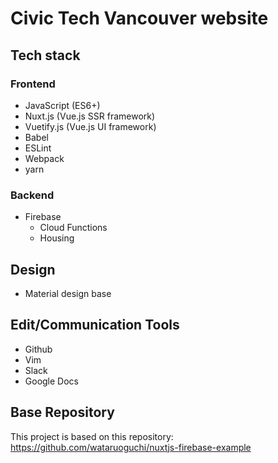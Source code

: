 # Civic Tech Vancouver website

## Tech stack
### Frontend
- JavaScript (ES6+)
- Nuxt.js (Vue.js SSR framework)
- Vuetify.js (Vue.js UI framework)
- Babel
- ESLint
- Webpack
- yarn

### Backend
- Firebase
  - Cloud Functions
  - Housing

## Design
- Material design base

## Edit/Communication Tools
- Github
- Vim
- Slack
- Google Docs

## Base Repository
This project is based on this repository: https://github.com/wataruoguchi/nuxtjs-firebase-example
